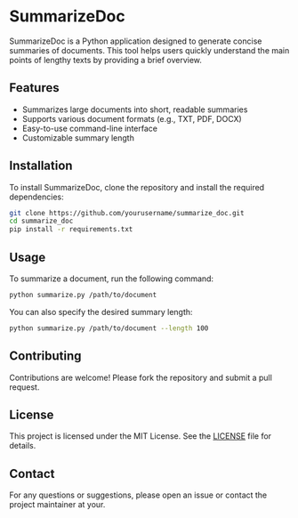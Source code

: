 # SummarizeDoc

SummarizeDoc is a Python application designed to generate concise summaries of documents. This tool helps users quickly understand the main points of lengthy texts by providing a brief overview.

## Features

- Summarizes large documents into short, readable summaries
- Supports various document formats (e.g., TXT, PDF, DOCX)
- Easy-to-use command-line interface
- Customizable summary length

## Installation

To install SummarizeDoc, clone the repository and install the required dependencies:

```bash
git clone https://github.com/yourusername/summarize_doc.git
cd summarize_doc
pip install -r requirements.txt
```

## Usage

To summarize a document, run the following command:

```bash
python summarize.py /path/to/document
```

You can also specify the desired summary length:

```bash
python summarize.py /path/to/document --length 100
```

## Contributing

Contributions are welcome! Please fork the repository and submit a pull request.

## License

This project is licensed under the MIT License. See the [LICENSE](LICENSE) file for details.

## Contact

For any questions or suggestions, please open an issue or contact the project maintainer at your.